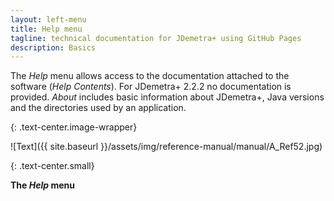 ```yaml
---
layout: left-menu
title: Help menu
tagline: technical documentation for JDemetra+ using GitHub Pages
description: Basics
---
```


The *Help* menu allows access to the documentation attached to the software
(*Help Contents*). For JDemetra+ 2.2.2 no documentation is provided.
*About* includes basic information about JDemetra+, Java versions and
the directories used by an application.

{: .text-center.image-wrapper}

![Text]({{ site.baseurl }}/assets/img/reference-manual/manual/A_Ref52.jpg)

{: .text-center.small}

**The *Help* menu**
